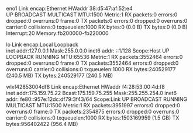 eno1      Link encap:Ethernet  HWaddr 38:d5:47:af:52:e4  
          UP BROADCAST MULTICAST  MTU:1500  Metric:1
          RX packets:0 errors:0 dropped:0 overruns:0 frame:0
          TX packets:0 errors:0 dropped:0 overruns:0 carrier:0
          collisions:0 txqueuelen:1000 
          RX bytes:0 (0.0 B)  TX bytes:0 (0.0 B)
          Interrupt:20 Memory:fb200000-fb220000 

lo        Link encap:Local Loopback  
          inet addr:127.0.0.1  Mask:255.0.0.0
          inet6 addr: ::1/128 Scope:Host
          UP LOOPBACK RUNNING  MTU:65536  Metric:1
          RX packets:3552464 errors:0 dropped:0 overruns:0 frame:0
          TX packets:3552464 errors:0 dropped:0 overruns:0 carrier:0
          collisions:0 txqueuelen:1000 
          RX bytes:240529177 (240.5 MB)  TX bytes:240529177 (240.5 MB)

wlxf42853004df8 Link encap:Ethernet  HWaddr f4:28:53:00:4d:f8  
          inet addr:175.159.75.22  Bcast:175.159.75.255  Mask:255.255.254.0
          inet6 addr: fe80::957e:12dc:df79:3f43/64 Scope:Link
          UP BROADCAST RUNNING MULTICAST  MTU:1500  Metric:1
          RX packets:3951997 errors:0 dropped:0 overruns:0 frame:0
          TX packets:2354875 errors:0 dropped:0 overruns:0 carrier:0
          collisions:0 txqueuelen:1000 
          RX bytes:1503169959 (1.5 GB)  TX bytes:956402422 (956.4 MB)

